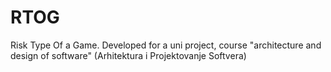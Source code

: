 # RTOG
Risk Type Of a Game. Developed for a uni project, course "architecture and design of software" (Arhitektura i Projektovanje Softvera)
